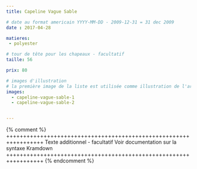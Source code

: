 ```yaml
---
title: Capeline Vague Sable

# date au format americain YYYY-MM-DD - 2009-12-31 = 31 dec 2009
date : 2017-04-28

matieres:
 - polyester

# tour de tête pour les chapeaux - facultatif
taille: 56

prix: 80

# images d'illustration
# la première image de la liste est utilisée comme illustration de l'article dans les pages de listing.
images:
  - capeline-vague-sable-1
  - capeline-vague-sable-2


---
```

{% comment %} +++++++++++++++++++++++++++++++++++++++++++++++++++++++++++++++++
              Texte additionnel - facultatif
              Voir documentation sur la syntaxe Kramdown
+++++++++++++++++++++++++++++++++++++++++++++++++++++++++++++++++ {% endcomment %}
